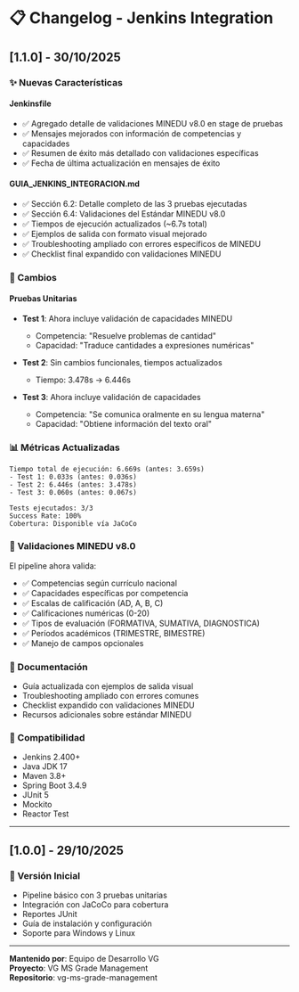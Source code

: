 # 📋 Changelog - Jenkins Integration

## [1.1.0] - 30/10/2025

### ✨ Nuevas Características

#### Jenkinsfile
- ✅ Agregado detalle de validaciones MINEDU v8.0 en stage de pruebas
- ✅ Mensajes mejorados con información de competencias y capacidades
- ✅ Resumen de éxito más detallado con validaciones específicas
- ✅ Fecha de última actualización en mensajes de éxito

#### GUIA_JENKINS_INTEGRACION.md
- ✅ Sección 6.2: Detalle completo de las 3 pruebas ejecutadas
- ✅ Sección 6.4: Validaciones del Estándar MINEDU v8.0
- ✅ Tiempos de ejecución actualizados (~6.7s total)
- ✅ Ejemplos de salida con formato visual mejorado
- ✅ Troubleshooting ampliado con errores específicos de MINEDU
- ✅ Checklist final expandido con validaciones MINEDU

### 🔄 Cambios

#### Pruebas Unitarias
- **Test 1**: Ahora incluye validación de capacidades MINEDU
  - Competencia: "Resuelve problemas de cantidad"
  - Capacidad: "Traduce cantidades a expresiones numéricas"
  
- **Test 2**: Sin cambios funcionales, tiempos actualizados
  - Tiempo: 3.478s → 6.446s
  
- **Test 3**: Ahora incluye validación de capacidades
  - Competencia: "Se comunica oralmente en su lengua materna"
  - Capacidad: "Obtiene información del texto oral"

### 📊 Métricas Actualizadas

```
Tiempo total de ejecución: 6.669s (antes: 3.659s)
- Test 1: 0.033s (antes: 0.036s)
- Test 2: 6.446s (antes: 3.478s)
- Test 3: 0.060s (antes: 0.067s)

Tests ejecutados: 3/3
Success Rate: 100%
Cobertura: Disponible vía JaCoCo
```

### 🎯 Validaciones MINEDU v8.0

El pipeline ahora valida:
- ✅ Competencias según currículo nacional
- ✅ Capacidades específicas por competencia
- ✅ Escalas de calificación (AD, A, B, C)
- ✅ Calificaciones numéricas (0-20)
- ✅ Tipos de evaluación (FORMATIVA, SUMATIVA, DIAGNOSTICA)
- ✅ Períodos académicos (TRIMESTRE, BIMESTRE)
- ✅ Manejo de campos opcionales

### 📝 Documentación

- Guía actualizada con ejemplos de salida visual
- Troubleshooting ampliado con errores comunes
- Checklist expandido con validaciones MINEDU
- Recursos adicionales sobre estándar MINEDU

### 🔧 Compatibilidad

- Jenkins 2.400+
- Java JDK 17
- Maven 3.8+
- Spring Boot 3.4.9
- JUnit 5
- Mockito
- Reactor Test

---

## [1.0.0] - 29/10/2025

### 🎉 Versión Inicial

- Pipeline básico con 3 pruebas unitarias
- Integración con JaCoCo para cobertura
- Reportes JUnit
- Guía de instalación y configuración
- Soporte para Windows y Linux

---

**Mantenido por**: Equipo de Desarrollo VG  
**Proyecto**: VG MS Grade Management  
**Repositorio**: vg-ms-grade-management
